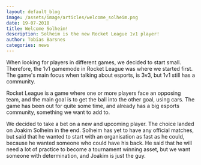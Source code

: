 ```yaml
---
layout: default_blog
image: /assets/image/articles/welcome_solheim.png
date: 19-07-2018
title: Welcome Solheim!
description: Solheim is the new Rocket League 1v1 player!
author: Tobias Barsnes
categories: news
---
```

When looking for players in different games, we decided to start small. Therefore, the 1v1 gamemode in Rocket League was where we started first. The game's main focus when talking about esports, is 3v3, but 1v1 still has a community.

Rocket League is a game where one or more players face an opposing team, and the main goal is to get the ball into the other goal, using cars. The game has been out for quite some time, and already has a big esports community, something we want to add to.

We decided to take a bet on a new and upcoming player. The choice landed on Joakim Solheim in the end. Solheim has yet to have any official matches, but said that he wanted to start with an organisation as fast as he could, because he wanted someone who could have his back. He said that he will need a lot of practice to become a tournament winning asset, but we want someone with determination, and Joakim is just the guy.
